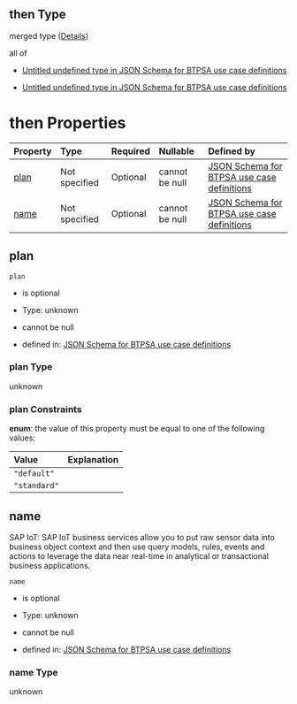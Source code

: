 ## then Type

merged type ([Details](btpsa-usecase-properties-services-items-allof-1-then-allof-53-then.md))

all of

*   [Untitled undefined type in JSON Schema for BTPSA use case definitions](btpsa-usecase-properties-services-items-allof-1-then-allof-53-then-allof-0.md "check type definition")

*   [Untitled undefined type in JSON Schema for BTPSA use case definitions](btpsa-usecase-properties-services-items-allof-1-then-allof-53-then-allof-1.md "check type definition")

# then Properties

| Property      | Type          | Required | Nullable       | Defined by                                                                                                                                                                                                            |
| :------------ | :------------ | :------- | :------------- | :-------------------------------------------------------------------------------------------------------------------------------------------------------------------------------------------------------------------- |
| [plan](#plan) | Not specified | Optional | cannot be null | [JSON Schema for BTPSA use case definitions](btpsa-usecase-properties-services-items-allof-1-then-allof-53-then-properties-plan.md "undefined#/properties/services/items/allOf/1/then/allOf/53/then/properties/plan") |
| [name](#name) | Not specified | Optional | cannot be null | [JSON Schema for BTPSA use case definitions](btpsa-usecase-properties-services-items-allof-1-then-allof-53-then-properties-name.md "undefined#/properties/services/items/allOf/1/then/allOf/53/then/properties/name") |

## plan



`plan`

*   is optional

*   Type: unknown

*   cannot be null

*   defined in: [JSON Schema for BTPSA use case definitions](btpsa-usecase-properties-services-items-allof-1-then-allof-53-then-properties-plan.md "undefined#/properties/services/items/allOf/1/then/allOf/53/then/properties/plan")

### plan Type

unknown

### plan Constraints

**enum**: the value of this property must be equal to one of the following values:

| Value        | Explanation |
| :----------- | :---------- |
| `"default"`  |             |
| `"standard"` |             |

## name

SAP IoT: SAP IoT business services allow you to put raw sensor data into business object context and then use query models, rules, events and actions to leverage the data near real-time in analytical or transactional business applications.

`name`

*   is optional

*   Type: unknown

*   cannot be null

*   defined in: [JSON Schema for BTPSA use case definitions](btpsa-usecase-properties-services-items-allof-1-then-allof-53-then-properties-name.md "undefined#/properties/services/items/allOf/1/then/allOf/53/then/properties/name")

### name Type

unknown
